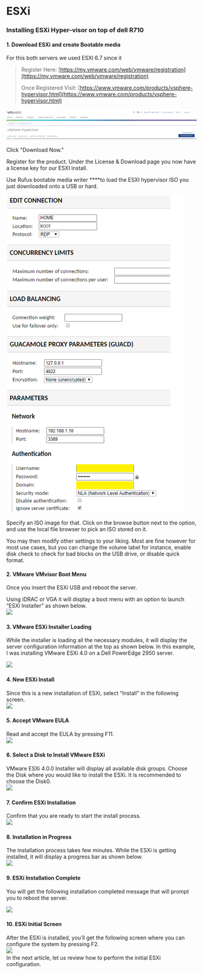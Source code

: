 # ESXi

### Installing ESXi Hyper-visor on top of dell R710 

#### **1. Download ESXi and create B**ootable **media**

For this both servers we used ESXI 6.7 since it 

> Register Here: [https://my.vmware.com/web/vmware/registration](https://my.vmware.com/web/vmware/registration)
>
> Once Registered Visit: [https://www.vmware.com/products/vsphere-hypervisor.html](https://www.vmware.com/products/vsphere-hypervisor.html)

![](../../.gitbook/assets/image%20%285%29.png)

Click "Download Now." 

Register for the product. Under the License & Download page you now have a license key for our ESXI install. 

Use Rufus bootable media writer ****to load the ESXI hypervisor ISO you just downloaded onto a USB or hard. 

![](../../.gitbook/assets/image%20%281%29.png)

Specify an ISO image for that. Click on the browse button next to the option, and use the local file browser to pick an ISO stored on it.

You may then modify other settings to your liking. Most are fine however for most use cases, but you can change the volume label for instance, enable disk check to check for bad blocks on the USB drive, or disable quick format. 



#### 2. VMware VMvisor Boot Menu

Once you insert the ESXi USB and reboot the server.

Using iDRAC or VGA it will display a boot menu with an option to launch “ESXi Installer” as shown below.  
![](https://static.thegeekstuff.com/wp-content/uploads/2010/06/1-vmvisor-boot-menu.png)

#### 3. VMware ESXi Installer Loading

While the installer is loading all the necessary modules, it will display the server configuration information at the top as shown below. In this example, I was installing VMware ESXi 4.0 on a Dell PowerEdge 2950 server.

![](https://static.thegeekstuff.com/wp-content/uploads/2010/06/2-vmware-esxi-installer-loading.png)

#### 4. New ESXi Install

Since this is a new installation of ESXi, select “Install” in the following screen.  
![](https://static.thegeekstuff.com/wp-content/uploads/2010/06/3-vmware-esxi-install-prompt.png)

#### 5. Accept VMware EULA

Read and accept the EULA by pressing F11.  
[![](https://static.thegeekstuff.com/wp-content/uploads/2010/06/4-vmware-esxi-accept-eula-300x258.png)](https://static.thegeekstuff.com/wp-content/uploads/2010/06/4-vmware-esxi-accept-eula.png)

#### 6. Select a Disk to Install VMware ESXi

VMware ESXi 4.0.0 Installer will display all available disk groups. Choose the Disk where you would like to install the ESXi. It is recommended to choose the Disk0.  
![](https://static.thegeekstuff.com/wp-content/uploads/2010/06/5-vmware-esxi-select-disk.png)

#### 7. Confirm ESXi Installation

Confirm that you are ready to start the install process.  
[![](https://static.thegeekstuff.com/wp-content/uploads/2010/06/6-vmware-esxi-confirm-install-300x80.png)](https://static.thegeekstuff.com/wp-content/uploads/2010/06/6-vmware-esxi-confirm-install.png)

#### 8. Installation in Progress

The installation process takes few minutes. While the ESXi is getting installed, it will display a progress bar as shown below.  
![](https://static.thegeekstuff.com/wp-content/uploads/2010/06/7-vmware-esxi-installing.png)

#### 9. ESXi Installation Complete

You will get the following installation completed message that will prompt you to reboot the server.

[![](https://static.thegeekstuff.com/wp-content/uploads/2010/06/8-vmware-install-complete-300x201.png)](https://static.thegeekstuff.com/wp-content/uploads/2010/06/8-vmware-install-complete.png)

#### 10. ESXi Initial Screen

After the ESXi is installed, you’ll get the following screen where you can configure the system by pressing F2.  
![](https://static.thegeekstuff.com/wp-content/uploads/2010/06/10-vmware-esxi-launched1.png)  
In the next article, let us review how to perform the initial ESXi configuration.







